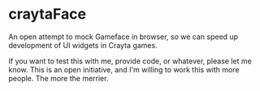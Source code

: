 # craytaFace

An open attempt to mock Gameface in browser, so we can speed up development of UI widgets in Crayta games.

If you want to test this with me, provide code, or whatever, please let me know. This is an open initiative, and I'm willing to work this with more people. The more the merrier.
